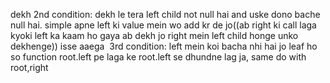 dekh 2nd condition: dekh le tera left child not null hai and uske dono bache null hai. simple apne left ki value mein wo add kr de jo((ab right ki call laga kyoki left ka kaam ho gaya ab dekh jo right mein left child honge unko dekhenge)) isse aaega
​
3rd condition: left mein koi bacha nhi hai jo leaf ho so function root.left pe laga ke root.left se dhundne lag ja, same do with root,right